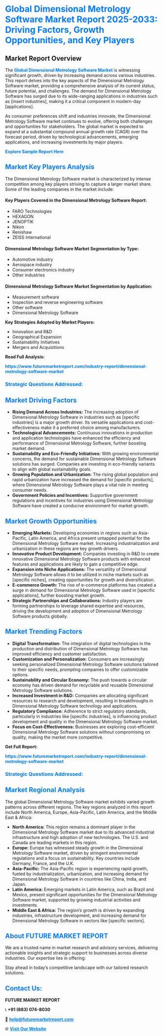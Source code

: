 <h1 style="color: #007BFF;">Global Dimensional Metrology Software Market Report 2025-2033: Driving Factors, Growth Opportunities, and Key Players</h1>

<section id="overview">
<h2>Market Report Overview</h2>
<p>The <a href="https://www.futuremarketreport.com/industry-report/dimensional-metrology-software-market" style="color: #007BFF; text-decoration: none;"><strong>Global Dimensional Metrology Software Market</strong></a> is witnessing significant growth, driven by increasing demand across various industries. This report delves into the key aspects of the Dimensional Metrology Software market, providing a comprehensive analysis of its current status, future potential, and challenges. The demand for Dimensional Metrology Software has surged due to its wide-ranging applications in industries such as [insert industries], making it a critical component in modern-day [applications].</p>
<p>As consumer preferences shift and industries innovate, the Dimensional Metrology Software market continues to evolve, offering both challenges and opportunities for stakeholders. The global market is expected to expand at a substantial compound annual growth rate (CAGR) over the forecast period, driven by technological advancements, emerging applications, and increasing investments by major players.</p>
</section>

<section id="overview">
<p><a href="https://www.futuremarketreport.com/request-sample/reportId=111734" style="color: #007BFF; text-decoration: none;"><strong>Explore Sample Report Here</strong></a></p>
</section>

<section id="key-players">
<h2 style="color: #007BFF;">Market Key Players Analysis</h2>
<p>The Dimensional Metrology Software market is characterized by intense competition among key players striving to capture a larger market share. Some of the leading companies in the market include:</p>
<h4>Key Players Covered in the Dimensional Metrology Software Report:</h4>
<ul><li>FARO Technologies</li><li>HEXAGON</li><li>JENOPTIK</li><li>Nikon</li><li>Renishaw</li><li>ZEISS International</li></ul>
<h4>Dimensional Metrology Software Market Segmentation by Type:</h4>
<ul><li>Automotive industry</li><li>Aerospace industry</li><li>Consumer electronics industry</li><li>Other industries</li></ul>

<h4>Dimensional Metrology Software Market Segmentation by Application:</h4>
<ul><li>Measurement software</li><li>Inspection and reverse engineering software</li><li>Other software</li><li>Dimensional Metrology Software</li></ul>
<p><strong>Key Strategies Adopted by Market Players:</strong></p>
<ul>
<li>Innovation and R&D</li>
<li>Geographical Expansion</li>
<li>Sustainability Initiatives</li>
<li>Mergers and Acquisitions</li>
</ul>
</section>

<section>
<p><strong>Read Full Analysis: </strong></p><a href="https://www.futuremarketreport.com/industry-report/dimensional-metrology-software-market" style="color: #007BFF; text-decoration: none;"><strong>https://www.futuremarketreport.com/industry-report/dimensional-metrology-software-market</strong></a>
<h3 style="color: #007BFF;">Strategic Questions Addressed:</h3>
</section>

<section id="driving-factors">
<h2 style="color: #007BFF;">Market Driving Factors</h2>
<ul>
<li><strong>Rising Demand Across Industries:</strong> The increasing adoption of Dimensional Metrology Software in industries such as [specific industries] is a major growth driver. Its versatile applications and cost-effectiveness make it a preferred choice among manufacturers.</li>
<li><strong>Technological Advancements:</strong> Continuous innovations in production and application technologies have enhanced the efficiency and performance of Dimensional Metrology Software, further boosting market demand.</li>
<li><strong>Sustainability and Eco-Friendly Initiatives:</strong> With growing environmental concerns, the demand for sustainable Dimensional Metrology Software solutions has surged. Companies are investing in eco-friendly variants to align with global sustainability goals.</li>
<li><strong>Growing Population and Urbanization:</strong> The rising global population and rapid urbanization have increased the demand for [specific products], where Dimensional Metrology Software plays a vital role in meeting consumer needs.</li>
<li><strong>Government Policies and Incentives:</strong> Supportive government regulations and incentives for industries using Dimensional Metrology Software have created a conducive environment for market growth.</li>
</ul>
</section>

<section id="growth-opportunities">
<h2 style="color: #007BFF;">Market Growth Opportunities</h2>
<ul>
<li><strong>Emerging Markets:</strong> Developing economies in regions such as Asia-Pacific, Latin America, and Africa present untapped potential for the Dimensional Metrology Software market. Increasing industrialization and urbanization in these regions are key growth drivers.</li>
<li><strong>Innovative Product Development:</strong> Companies investing in R&D to create innovative Dimensional Metrology Software products with enhanced features and applications are likely to gain a competitive edge.</li>
<li><strong>Expansion into Niche Applications:</strong> The versatility of Dimensional Metrology Software allows it to be utilized in niche markets such as [specific niches], creating opportunities for growth and diversification.</li>
<li><strong>E-commerce Growth:</strong> The rise of e-commerce platforms has created a surge in demand for Dimensional Metrology Software used in [specific applications], further boosting market growth.</li>
<li><strong>Strategic Partnerships and Collaborations:</strong> Industry players are forming partnerships to leverage shared expertise and resources, driving the development and adoption of Dimensional Metrology Software products globally.</li>
</ul>
</section>

<section id="trending-factors">
<h2 style="color: #007BFF;">Market Trending Factors</h2>
<ul>
<li><strong>Digital Transformation:</strong> The integration of digital technologies in the production and distribution of Dimensional Metrology Software has improved efficiency and customer satisfaction.</li>
<li><strong>Customization and Personalization:</strong> Consumers are increasingly seeking personalized Dimensional Metrology Software solutions tailored to their specific needs, prompting companies to offer customizable options.</li>
<li><strong>Sustainability and Circular Economy:</strong> The push towards a circular economy has driven demand for recyclable and reusable Dimensional Metrology Software solutions.</li>
<li><strong>Increased Investment in R&D:</strong> Companies are allocating significant resources to research and development, resulting in breakthroughs in Dimensional Metrology Software technology and applications.</li>
<li><strong>Regulatory Compliance:</strong> Adherence to strict regulatory standards, particularly in industries like [specific industries], is influencing product development and quality in the Dimensional Metrology Software market.</li>
<li><strong>Focus on Cost-Effectiveness:</strong> Businesses are exploring cost-efficient Dimensional Metrology Software solutions without compromising on quality, making the market more competitive.</li>
</ul>
</section>

<section>
<p><strong>Get Full Report: </strong></p><a href="https://www.futuremarketreport.com/industry-report/dimensional-metrology-software-market" style="color: #007BFF; text-decoration: none;"><strong>https://www.futuremarketreport.com/industry-report/dimensional-metrology-software-market</strong></a>
<h3 style="color: #007BFF;">Strategic Questions Addressed:</h3>
</section>


<section id="regional-analysis">
<h2 style="color: #007BFF;">Market Regional Analysis</h2>
<p>The global Dimensional Metrology Software market exhibits varied growth patterns across different regions. The key regions analyzed in this report include North America, Europe, Asia-Pacific, Latin America, and the Middle East & Africa:</p>
<ul>
<li><strong>North America:</strong> This region remains a dominant player in the Dimensional Metrology Software market due to its advanced industrial infrastructure and high adoption of new technologies. The U.S. and Canada are leading markets in this region.</li>
<li><strong>Europe:</strong> Europe has witnessed steady growth in the Dimensional Metrology Software market, driven by stringent environmental regulations and a focus on sustainability. Key countries include Germany, France, and the U.K.</li>
<li><strong>Asia-Pacific:</strong> The Asia-Pacific region is experiencing rapid growth, fueled by industrialization, urbanization, and increasing demand for Dimensional Metrology Software in countries like China, India, and Japan.</li>
<li><strong>Latin America:</strong> Emerging markets in Latin America, such as Brazil and Mexico, present significant opportunities for the Dimensional Metrology Software market, supported by growing industrial activities and investments.</li>
<li><strong>Middle East & Africa:</strong> The region’s growth is driven by expanding industries, infrastructure development, and increasing demand for Dimensional Metrology Software in sectors like [specific sectors].</li>
</ul>
</section>

<footer>
<h2 style="color: #007BFF;">About FUTURE MARKET REPORT</h2>
<p>We are a trusted name in market research and advisory services, delivering actionable insights and strategic support to businesses across diverse industries. Our expertise lies in offering:</p>

<p>Stay ahead in today’s competitive landscape with our tailored research solutions.</p>

<h2 style="color: #007BFF;">Contact Us:</h2>
<p><strong>FUTURE MARKET REPORT</strong></p>
<p>📞 <strong>+91 (883) 074-8030</strong></p>
<p>📧 <strong><a href="mailto:help@futuremarketreport.com" style="color: #007BFF;">help@futuremarketreport.com</a></strong></p>
<p>🌐 <strong><a href="https://www.futuremarketreport.com/" style="color: #007BFF;">Visit Our Website</a></strong></p>
</footer>